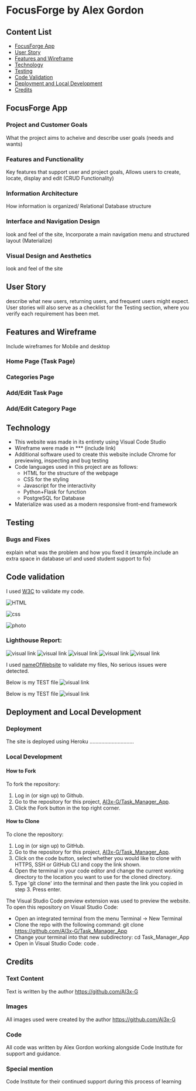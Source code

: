 # FocusForge by Alex Gordon

## Content List
- [FocusForge App](#FocusForge-App)
- [User Story](#user-story)
- [Features and Wireframe](#features-and-wireframe)
- [Technology](#technology)
- [Testing](#testing)
- [Code Validation](#code-validation)
- [Deployment and Local Development](#deployment-and-local-development)
- [Credits](#credits)

## FocusForge App

### Project and Customer Goals
What the project aims to acheive and describe user goals (needs and wants)
### Features and Functionality
Key features that support user and project goals, Allows users to create, locate, display and edit (CRUD Functionality)
### Information Architecture
How information is organized/ Relational Database structure 
### Interface and Navigation Design
look and feel of the site,  Incorporate a main navigation menu and structured layout (Materialize)
### Visual Design and Aesthetics
look and feel of the site


## User Story

describe what new users, returning users, and frequent users might expect.
User stories will also serve as a checklist for the Testing section, where you verify each requirement has been met.


## Features and Wireframe
Include wireframes for Mobile and desktop
### Home Page (Task Page)
### Categories Page
### Add/Edit Task Page
### Add/Edit Category Page


## Technology
+ This website was made in its entirety using Visual Code Studio
+ Wireframe were made in *** (include link)
+ Additional software used to create this website include Chrome for previewing, inspecting and bug testing
+ Code languages used in this project are as follows:
    + HTML for the structure of the webpage 
    + CSS for the styling 
    + Javascript for the interactivity
    + Python+Flask for function 
    + PostgreSQL for Database
+ Materialize was used as a modern responsive front-end framework

## Testing

### Bugs and Fixes 
explain what was the problem and how you fixed it (example.include an extra space in database url and used student support to fix)

## Code validation
I used <a href="https://validator.w3.org/" target="_blank">W3C</a> to validate my code.

![HTML](actual_link_toPhoto)

![css](actual_linktoPhoto)

![photo](actual_linktoPhoto)


### Lighthouse Report:

![visual link](actual_linktoPhoto)
![visual link](actual_linktoPhoto)
![visual link](actual_linktoPhoto)
![visual link](actual_linktoPhoto)
![visual link](actual_linktoPhoto)


I used <a href="websiteUsedToTestGoesHere" target="_blank">nameOfWebsite</a> to validate my files, No serious issues were detected.

Below is my TEST file
![visual link](actual_linktoPhoto)

Below is my TEST file
![visual link](actual_linktoPhoto)
 

## Deployment and Local Development

### Deployment

The site is deployed using Heroku ..............................

### Local Development

#### How to Fork

To fork the repository:

1. Log in (or sign up) to Github.
2. Go to the repository for this project, [Al3x-G/Task_Manager_App](https://github.com/Al3x-G/Task_Manager_App).
3. Click the Fork button in the top right corner.

#### How to Clone

To clone the repository:

1. Log in (or sign up) to GitHub.
2. Go to the repository for this project, [Al3x-G/Task_Manager_App](https://github.com/Al3x-G/Task_Manager_App).
3. Click on the code button, select whether you would like to clone with HTTPS, SSH or GitHub CLI and copy the link shown.
4. Open the terminal in your code editor and change the current working directory to the location you want to use for the cloned directory.
5. Type 'git clone' into the terminal and then paste the link you copied in step 3. Press enter.


The Visual Studio Code preview extension was used to preview the website. To open this repository on Visual Studio Code:

+ Open an integrated terminal from the menu Terminal -> New Terminal
+ Clone the repo with the following command: git clone https://github.com/Al3x-G/Task_Manager_App
+ Change your terminal into that new subdirectory: cd Task_Manager_App
+ Open in Visual Studio Code: code .

## Credits
### Text Content
Text is written by the author https://github.com/Al3x-G

### Images
All images used were created by the author https://github.com/Al3x-G

### Code

All code was written by Alex Gordon working alongside Code Institute for support and guidance.

### Special mention

Code Institute for their continued support during this process of learning 